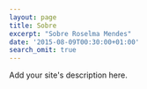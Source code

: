 ```yaml
---
layout: page
title: Sobre
excerpt: "Sobre Roselma Mendes"
date: '2015-08-09T00:30:00+01:00'
search_omit: true
---
```

Add your site's description here.
